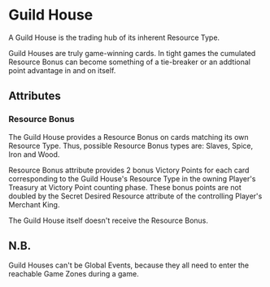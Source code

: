 # Guild House

A Guild House is the trading hub of its inherent Resource Type.

Guild Houses are truly game-winning cards. In tight games the cumulated Resource Bonus can become something of a tie-breaker or an addtional point advantage in and on itself.

## Attributes

### Resource Bonus

The Guild House provides a Resource Bonus on cards matching its own Resource Type. Thus, possible Resource Bonus types are: Slaves, Spice, Iron and Wood.

Resource Bonus attribute provides 2 bonus Victory Points for each card corresponding to the Guild House's Resource Type in the owning Player's Treasury at Victory Point counting phase. These bonus points are not doubled by the Secret Desired Resource attribute of the controlling Player's Merchant King.

The Guild House itself doesn't receive the Resource Bonus.

## N.B.

Guild Houses can't be Global Events, because they all need to enter the reachable Game Zones during a game.
